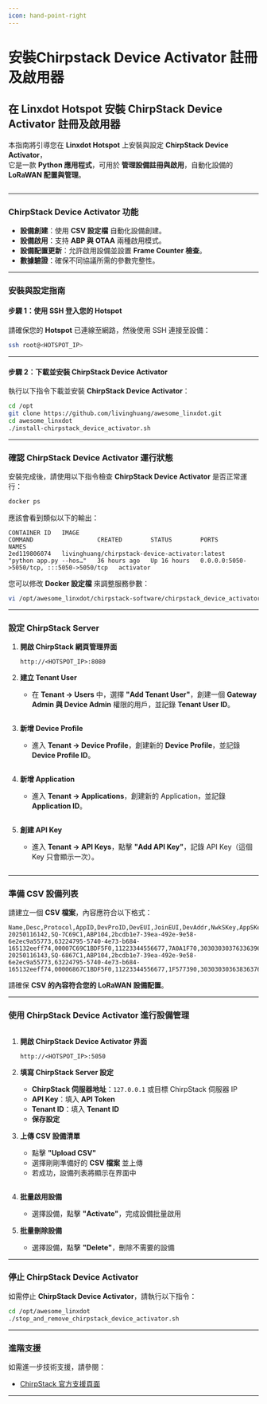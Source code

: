 ```yaml
---
icon: hand-point-right
---
```


# 安裝Chirpstack Device Activator 註冊及啟用器

## **在 Linxdot Hotspot 安裝 ChirpStack Device Activator 註冊及啟用器**

本指南將引導您在 **Linxdot Hotspot** 上安裝與設定 **ChirpStack Device Activator**，\
它是一款 **Python 應用程式**，可用於 **管理設備註冊與啟用**，自動化設備的 **LoRaWAN 配置與管理**。

<figure><img src=".gitbook/assets/截圖 2025-02-28 清晨5.49.26.png" alt=""><figcaption></figcaption></figure>

***

### **ChirpStack Device Activator 功能**

* **設備創建**：使用 **CSV 設定檔** 自動化設備創建。
* **設備啟用**：支持 **ABP 與 OTAA** 兩種啟用模式。
* **設備配置更新**：允許啟用設備並設置 **Frame Counter 檢查**。
* **數據驗證**：確保不同協議所需的參數完整性。

***

### **安裝與設定指南**

#### **步驟 1：使用 SSH 登入您的 Hotspot**

請確保您的 **Hotspot** 已連線至網路，然後使用 SSH 連接至設備：

```sh
ssh root@<HOTSPOT_IP>
```

***

#### **步驟 2：下載並安裝 ChirpStack Device Activator**

執行以下指令下載並安裝 **ChirpStack Device Activator**：

```sh
cd /opt
git clone https://github.com/livinghuang/awesome_linxdot.git
cd awesome_linxdot
./install-chirpstack_device_activator.sh
```

***

### **確認 ChirpStack Device Activator 運行狀態**

安裝完成後，請使用以下指令檢查 **ChirpStack Device Activator** 是否正常運行：

```sh
docker ps
```

應該會看到類似以下的輸出：

```
CONTAINER ID   IMAGE                                            COMMAND                  CREATED        STATUS        PORTS                                       NAMES
2ed119806074   livinghuang/chirpstack-device-activator:latest   "python app.py --hos…"   36 hours ago   Up 16 hours   0.0.0.0:5050->5050/tcp, :::5050->5050/tcp   activator
```

您可以修改 **Docker 設定檔** 來調整服務參數：

```sh
vi /opt/awesome_linxdot/chirpstack-software/chirpstack_device_activator/docker-compose.yml
```

***

### **設定 ChirpStack Server**

1.  **開啟 ChirpStack 網頁管理界面**

    ```
    http://<HOTSPOT_IP>:8080
    ```
2.  **建立 Tenant User**

    * 在 **Tenant -> Users** 中，選擇 **"Add Tenant User"**，創建一個 **Gateway Admin 與 Device Admin** 權限的用戶，並記錄 **Tenant User ID**。



    <figure><img src=".gitbook/assets/截圖 2025-02-28 清晨5.32.27.png" alt=""><figcaption></figcaption></figure>
3.  **新增 Device Profile**

    * 進入 **Tenant -> Device Profile**，創建新的 **Device Profile**，並記錄 **Device Profile ID**。



    <figure><img src=".gitbook/assets/截圖 2025-02-28 清晨5.32.19 (1).png" alt=""><figcaption></figcaption></figure>


4.  **新增 Application**

    * 進入 **Tenant -> Applications**，創建新的 Application，並記錄 **Application ID**。



    <figure><img src=".gitbook/assets/截圖 2025-02-28 清晨5.55.53.png" alt=""><figcaption></figcaption></figure>
5.  **創建 API Key**

    * 進入 **Tenant -> API Keys**，點擊 **"Add API Key"**，記錄 API Key（這個 Key 只會顯示一次）。



    <figure><img src=".gitbook/assets/截圖 2025-02-28 清晨5.57.53.png" alt=""><figcaption></figcaption></figure>

***

### **準備 CSV 設備列表**

請建立一個 **CSV 檔案**，內容應符合以下格式：

```
Name,Desc,Protocol,AppID,DevProID,DevEUI,JoinEUI,DevAddr,NwkSKey,AppSKey,SNwkSKey,FNwkSKey,AppKey,NwkKey,SkipFcntChk,IsDisable
20250116142,SQ-7C69C1,ABP104,2bcdb1e7-39ea-492e-9e58-6e2ec9a55773,63224795-5740-4e73-b684-165132eeff74,00007C69C1BDF5F0,11223344556677,7A0A1F70,30303030376336396331626466356630,30303030376336396331626466356630,30303030376336396331626466356630,30303030376336396331626466356630,30303030376336396331626466356630,30303030376336396331626466356630,TRUE,FALSE
20250116143,SQ-6867C1,ABP104,2bcdb1e7-39ea-492e-9e58-6e2ec9a55773,63224795-5740-4e73-b684-165132eeff74,00006867C1BDF5F0,11223344556677,1F577390,30303030363836376331626466356630,30303030363836376331626466356630,30303030363836376331626466356630,30303030363836376331626466356630,30303030363836376331626466356630,30303030363836376331626466356630,TRUE,FALSE
```

請確保 **CSV 的內容符合您的 LoRaWAN 設備配置**。

***

### **使用 ChirpStack Device Activator 進行設備管理**

<figure><img src=".gitbook/assets/截圖 2025-02-28 清晨5.49.26.png" alt=""><figcaption></figcaption></figure>

1.  **開啟 ChirpStack Device Activator 界面**

    ```
    http://<HOTSPOT_IP>:5050
    ```
2. **填寫 ChirpStack Server 設定**
   * **ChirpStack 伺服器地址**：`127.0.0.1` 或目標 ChirpStack 伺服器 IP
   * **API Key**：填入 **API Token**
   * **Tenant ID**：填入 **Tenant ID**
   * **保存設定**
3.  **上傳 CSV 設備清單**

    * 點擊 **"Upload CSV"**
    * 選擇剛剛準備好的 **CSV 檔案** 並上傳
    * 若成功，設備列表將顯示在界面中



    <figure><img src=".gitbook/assets/截圖 2025-02-28 清晨5.59.20.png" alt=""><figcaption></figcaption></figure>
4. **批量啟用設備**
   * 選擇設備，點擊 **"Activate"**，完成設備批量啟用
5. **批量刪除設備**
   * 選擇設備，點擊 **"Delete"**，刪除不需要的設備

***

### **停止 ChirpStack Device Activator**

如需停止 **ChirpStack Device Activator**，請執行以下指令：

```sh
cd /opt/awesome_linxdot
./stop_and_remove_chirpstack_device_activator.sh
```

***

### **進階支援**

如需進一步技術支援，請參閱：

* [ChirpStack 官方支援頁面](https://www.chirpstack.io/)

***
